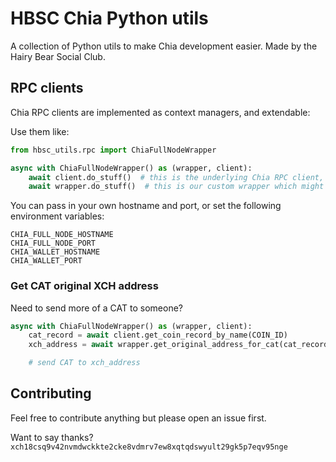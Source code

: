 # HBSC Chia Python utils

A collection of Python utils to make Chia development easier. Made by the Hairy Bear Social Club.

## RPC clients

Chia RPC clients are implemented as context managers, and extendable:

Use them like:
```python
from hbsc_utils.rpc import ChiaFullNodeWrapper

async with ChiaFullNodeWrapper() as (wrapper, client):
    await client.do_stuff()  # this is the underlying Chia RPC client, with all the documented methods
    await wrapper.do_stuff()  # this is our custom wrapper which might have additional features
```

You can pass in your own hostname and port, or set the following environment variables:

```
CHIA_FULL_NODE_HOSTNAME
CHIA_FULL_NODE_PORT
CHIA_WALLET_HOSTNAME
CHIA_WALLET_PORT
```

### Get CAT original XCH address
Need to send more of a CAT to someone?

```python
async with ChiaFullNodeWrapper() as (wrapper, client):
    cat_record = await client.get_coin_record_by_name(COIN_ID)
    xch_address = await wrapper.get_original_address_for_cat(cat_record, CAT_TAIL)

    # send CAT to xch_address
```


## Contributing
Feel free to contribute anything but please open an issue first.

Want to say thanks? `xch18csq9v42nvmdwckkte2cke8vdmrv7ew8xqtqdswyult29gk5p7eqv95nge`